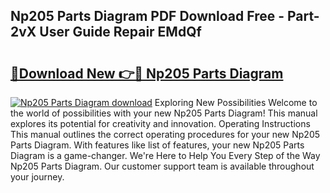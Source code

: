 ## Np205 Parts Diagram PDF Download Free - Part-2vX User Guide Repair EMdQf

# <h2><a href="http://dfp5c2n.blite.top/?on=Np205+Parts+Diagram">🔗Download New 👉🔴 Np205 Parts Diagram</a></h2>

[![Np205 Parts Diagram download](https://i.imgur.com/lujVjoI.png)](http://dfp5c2n.blite.top/?on=Np205+Parts+Diagram)
Exploring New Possibilities Welcome to the world of possibilities with your new Np205 Parts Diagram! This manual explores its potential for creativity and innovation. Operating Instructions This manual outlines the correct operating procedures for your new Np205 Parts Diagram. With features like list of features, your new Np205 Parts Diagram is a game-changer. We're Here to Help You Every Step of the Way Np205 Parts Diagram. Our customer support team is available throughout your journey.
